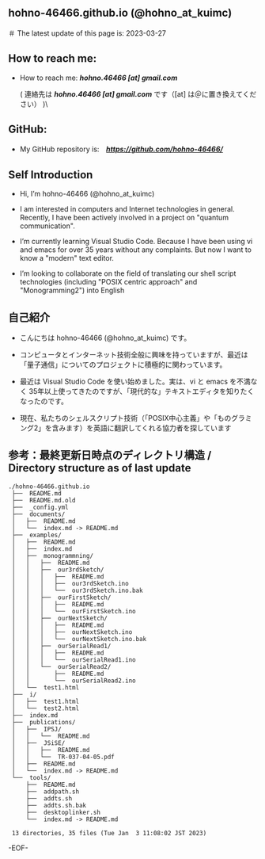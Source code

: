 ## hohno-46466.github.io (@hohno_at_kuimc)

<!---
＃ Markdown で書いてみたホームページもどき（試作日：Wed Jun 30 22:15:05 JST 2021）

このページは Markdown 記法を用いて書いている。ファイル名は index.md

＃ Markdown で書いてみたホームページ / My homepage written in Markdown

-->

＃ The latest update of this page is: 2023-03-27

## How to reach me:

- How to reach me: ***hohno.46466 [at] gmail.com***

    ( 連絡先は ***hohno.46466 [at] gmail.com*** です（[at] は＠に置き換えてください） )\

## GitHub:

- My GitHub repository is:　***https://github.com/hohno-46466/***

## Self Introduction

- Hi, I’m hohno-46466 (@hohno_at_kuimc)

- I am interested in computers and Internet technologies in general. Recently, I have been actively involved in a project on "quantum communication".

- I’m currently learning Visual Studio Code. Because I have been using vi and emacs for over 35 years without any complaints. But now I want to know a "modern" text editor.

- I’m looking to collaborate on the field of translating our shell script technologies (including "POSIX centric approach" and "Monogramming2") into English



## 自己紹介

- こんにちは hohno-46466 (@hohno_at_kuimc) です。

- コンピュータとインターネット技術全般に興味を持っていますが、最近は「量子通信」についてのプロジェクトに積極的に関わっています。

- 最近は Visual Studio Code を使い始めました。実は、vi と emacs を不満なく 35年以上使ってきたのですが、「現代的な」テキストエディタを知りたくなったのです。

- 現在、私たちのシェルスクリプト技術（「POSIX中心主義」や「ものグラミング2」を含みます）を英語に翻訳してくれる協力者を探しています


## 参考：最終更新日時点のディレクトリ構造 / Directory structure as of last update

    ./hohno-46466.github.io
     ├──  README.md
     ├──  README.md.old
     ├──  _config.yml
     ├──  documents/
     │   ├──  README.md
     │   └──  index.md -> README.md
     ├──  examples/
     │   ├──  README.md
     │   ├──  index.md
     │   ├──  monogrammning/
     │   │   ├──  README.md
     │   │   ├──  our3rdSketch/
     │   │   │   ├──  README.md
     │   │   │   ├──  our3rdSketch.ino
     │   │   │   └──  our3rdSketch.ino.bak
     │   │   ├──  ourFirstSketch/
     │   │   │   ├──  README.md
     │   │   │   └──  ourFirstSketch.ino
     │   │   ├──  ourNextSketch/
     │   │   │   ├──  README.md
     │   │   │   ├──  ourNextSketch.ino
     │   │   │   └──  ourNextSketch.ino.bak
     │   │   ├──  ourSerialRead1/
     │   │   │   ├──  README.md
     │   │   │   └──  ourSerialRead1.ino
     │   │   └──  ourSerialRead2/
     │   │       ├──  README.md
     │   │       └──  ourSerialRead2.ino
     │   └──  test1.html
     ├──  i/
     │   ├──  test1.html
     │   └──  test2.html
     ├──  index.md
     ├──  publications/
     │   ├──  IPSJ/
     │   │   └──  README.md
     │   ├──  JSiSE/
     │   │   ├──  README.md
     │   │   └──  TR-037-04-05.pdf
     │   ├──  README.md
     │   └──  index.md -> README.md
     └──  tools/
         ├──  README.md
         ├──  addpath.sh
         ├──  addts.sh
         ├──  addts.sh.bak
         ├──  desktoplinker.sh
         └──  index.md -> README.md
     
     13 directories, 35 files (Tue Jan  3 11:08:02 JST 2023)


<!---
Note: URI #1: git@github.com:hohno-46466/hohno-46466.github.io.git

Note: URI #2: https://github.com/hohno-46466/hohno-46466.github.io
-->

-EOF-
